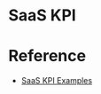 # SaaS KPI


# Reference

* [SaaS KPI Examples](https://www.klipfolio.com/resources/dashboard-examples/saas)